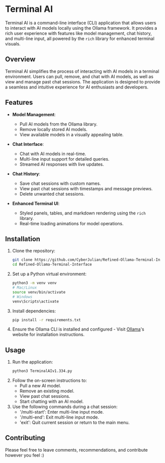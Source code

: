 # Terminal AI

Terminal AI is a command-line interface (CLI) application that allows users to interact with AI models locally using the Ollama framework. It provides a rich user experience with features like model management, chat history, and multi-line input, all powered by the `rich` library for enhanced terminal visuals.

## Overview

Terminal AI simplifies the process of interacting with AI models in a terminal environment. Users can pull, remove, and chat with AI models, as well as view and manage past chat sessions. The application is designed to provide a seamless and intuitive experience for AI enthusiasts and developers.

## Features

- **Model Management**:
  - Pull AI models from the Ollama library.
  - Remove locally stored AI models.
  - View available models in a visually appealing table.

- **Chat Interface**:
  - Chat with AI models in real-time.
  - Multi-line input support for detailed queries.
  - Streamed AI responses with live updates.

- **Chat History**:
  - Save chat sessions with custom names.
  - View past chat sessions with timestamps and message previews.
  - Delete unwanted chat sessions.

- **Enhanced Terminal UI**:
  - Styled panels, tables, and markdown rendering using the `rich` library.
  - Real-time loading animations for model operations.

## Installation

1. Clone the repository:
   ```bash
   git clone https://github.com/CyberJulian/Refined-Ollama-Terminal-Interface.git
   cd Refined-Ollama-Terminal-Interface
   ```
2. Set up a Python virtual environment:
   ```bash
   python3 -m venv venv
   # Mac/Linux
   source venv/bin/activate
   # Windows
   venv\Scripts\activate
   ```
3. Install dependencies:
   ```bash
   pip install -r requirements.txt
   ```
4. Ensure the Ollama CLI is installed and configured - Visit [Ollama](https://ollama.com)'s website for installation instructions.

## Usage
1. Run the application:
   ```bash
   python3 TerminalAIv1.334.py
   ```
2. Follow the on-screen instructions to:
    - Pull a new AI model.
    - Remove an existing model.
    - View past chat sessions.
    - Start chatting with an AI model.
3. Use the following commands during a chat session:
    - '/multi-start': Enter multi-line input mode.
    - '/multi-end': Exit multi-line input mode.
    - 'exit': Quit current session or return to the main menu.

## Contributing
Please feel free to leave comments, recommendations, and contribute however you feel :)
